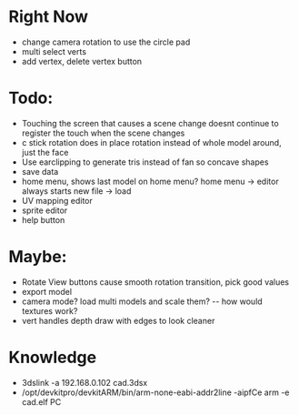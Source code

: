 # Right Now
* change camera rotation to use the circle pad
* multi select verts
* add vertex, delete vertex button

# Todo:
* Touching the screen that causes a scene change doesnt continue to register the touch when the scene changes
* c stick rotation does in place rotation instead of whole model around, just the face
* Use earclipping to generate tris instead of fan so concave shapes
* save data
* home menu, shows last model on home menu? home menu -> editor always starts new file -> load
* UV mapping editor
* sprite editor
* help button

# Maybe:
* Rotate View buttons cause smooth rotation transition, pick good values
* export model
* camera mode? load multi models and scale them? -- how would textures work?
* vert handles depth draw with edges to look cleaner

# Knowledge
* 3dslink -a 192.168.0.102 cad.3dsx
* /opt/devkitpro/devkitARM/bin/arm-none-eabi-addr2line -aipfCe arm -e cad.elf PC
